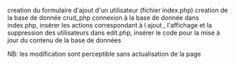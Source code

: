 creation du formulaire d'ajout d'un utilisateur (fichier index.php)
creation de la base de donnée crud_php
connexion à la base de donnée
dans index.php, insérer les actions correspondant à l ajout , l'affichage et la suppression des utilisateurs
dans edit.php, insérer le code pour la mise à jour du contenu de la base de données

NB: les modification sont perceptible sans actualisation de la page
